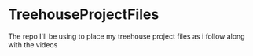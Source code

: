 # TreehouseProjectFiles
The repo I'll be using to place my treehouse project files as i follow along with the videos
